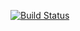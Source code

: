 [![Build Status](https://travis-ci.org/fistozvoti/bootcamp-terminal-tests.svg?branch=master)](https://travis-ci.org/fistozvoti/bootcamp-terminal-tests)
